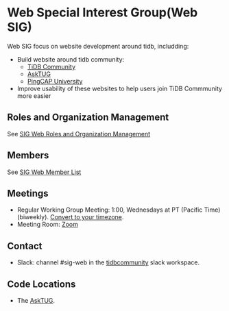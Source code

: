 # Web Special Interest Group(Web SIG)

Web SIG focus on website development around tidb, includding:

* Build website around tidb community:
  * [TiDB Community](https://tidb.io)
  * [AskTUG](https://asktug.com)
  * [PingCAP University](https://university.pingcap.com)
* Improve usability of these websites to help users join TiDB Commmunity more easier


## Roles and Organization Management

See [SIG Web Roles and Organization Management](./roles-and-organization-management.md)

## Members

See [SIG Web Member List](https://contributor.tidb.io/SIG/web/)

## Meetings

* Regular Working Group Meeting: 1:00, Wednesdays at PT (Pacific Time) (biweekly). [Convert to your timezone](http://www.thetimezoneconverter.com/?t=1:00&tz=PT%20%28Pacific%20Time%29).
* Meeting Room: [Zoom](https://pingcap.zoom.com.cn/j/5510890106)

## Contact

* Slack: channel #sig-web in the [tidbcommunity](https://pingcap.com/tidbslack) slack workspace.

## Code Locations

* The [AskTUG](https://github.com/pingcap-incubator/discourse).
